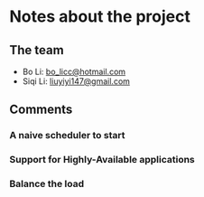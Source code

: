 # Notes about the project

## The team

- Bo Li: bo_licc@hotmail.com
- Siqi Li: liuyiyi147@gmail.com

## Comments
### A naive scheduler to start
### Support for Highly-Available applications
### Balance the load